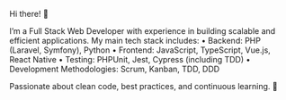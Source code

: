 Hi there! 👋

I’m a Full Stack Web Developer with experience in building scalable and efficient applications. My main tech stack includes:
	•	Backend: PHP (Laravel, Symfony), Python
	•	Frontend: JavaScript, TypeScript, Vue.js, React Native
	•	Testing: PHPUnit, Jest, Cypress (including TDD)
	•	Development Methodologies: Scrum, Kanban, TDD, DDD

Passionate about clean code, best practices, and continuous learning. 🚀
